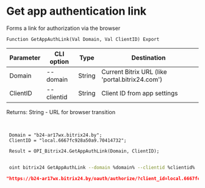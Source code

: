 ﻿---
sidebar_position: 1
---

# Get app authentication link
 Forms a link for authorization via the browser



`Function GetAppAuthLink(Val Domain, Val ClientID) Export`

 | Parameter | CLI option | Type | Destination |
 |-|-|-|-|
 | Domain | --domain | String | Current Bitrix URL (like 'portal.bitrix24.com') |
 | ClientID | --clientid | String | Client ID from app settings |

 
 Returns: String - URL for browser transition

<br/>




```bsl title="Code example"
 Domain = "b24-ar17wx.bitrix24.by";
 ClientID = "local.6667fc928a50a9.70414732";
 
 Result = OPI_Bitrix24.GetAppAuthLink(Domain, ClientID);
```
	


```sh title="CLI command example"
 
 oint bitrix24 GetAppAuthLink --domain %domain% --clientid %clientid%

```

```json title="Result"
"https://b24-ar17wx.bitrix24.by/oauth/authorize/?client_id=local.6667fc928a50a9.70414732"
```

